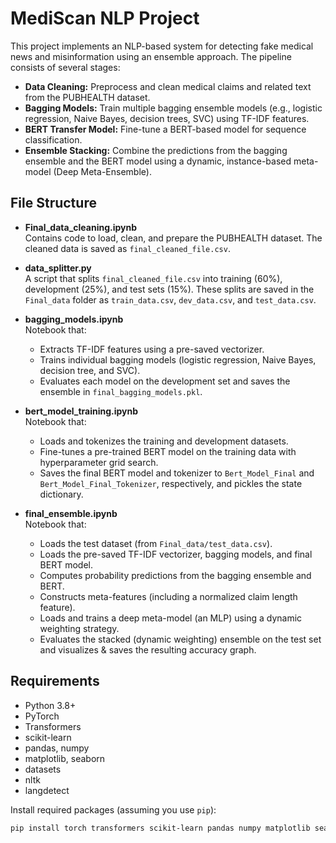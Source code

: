 # MediScan NLP Project

This project implements an NLP-based system for detecting fake medical news and misinformation using an ensemble approach. The pipeline consists of several stages:

- **Data Cleaning:** Preprocess and clean medical claims and related text from the PUBHEALTH dataset.
- **Bagging Models:** Train multiple bagging ensemble models (e.g., logistic regression, Naive Bayes, decision trees, SVC) using TF-IDF features.
- **BERT Transfer Model:** Fine-tune a BERT-based model for sequence classification.
- **Ensemble Stacking:** Combine the predictions from the bagging ensemble and the BERT model using a dynamic, instance-based meta-model (Deep Meta-Ensemble).


## File Structure

- **Final_data_cleaning.ipynb**  
  Contains code to load, clean, and prepare the PUBHEALTH dataset. The cleaned data is saved as `final_cleaned_file.csv`.

- **data_splitter.py**  
  A script that splits `final_cleaned_file.csv` into training (60%), development (25%), and test sets (15%). These splits are saved in the `Final_data` folder as `train_data.csv`, `dev_data.csv`, and `test_data.csv`.

- **bagging_models.ipynb**  
  Notebook that:
  - Extracts TF-IDF features using a pre-saved vectorizer.
  - Trains individual bagging models (logistic regression, Naive Bayes, decision tree, and SVC).
  - Evaluates each model on the development set and saves the ensemble in `final_bagging_models.pkl`.

- **bert_model_training.ipynb**  
  Notebook that:
  - Loads and tokenizes the training and development datasets.
  - Fine-tunes a pre-trained BERT model on the training data with hyperparameter grid search.
  - Saves the final BERT model and tokenizer to `Bert_Model_Final` and `Bert_Model_Final_Tokenizer`, respectively, and pickles the state dictionary.

- **final_ensemble.ipynb**  
  Notebook that:
  - Loads the test dataset (from `Final_data/test_data.csv`).
  - Loads the pre-saved TF-IDF vectorizer, bagging models, and final BERT model.
  - Computes probability predictions from the bagging ensemble and BERT.
  - Constructs meta-features (including a normalized claim length feature).
  - Loads and trains a deep meta-model (an MLP) using a dynamic weighting strategy.
  - Evaluates the stacked (dynamic weighting) ensemble on the test set and visualizes & saves the resulting accuracy graph.

## Requirements

- Python 3.8+
- PyTorch  
- Transformers  
- scikit-learn  
- pandas, numpy  
- matplotlib, seaborn  
- datasets  
- nltk  
- langdetect

Install required packages (assuming you use `pip`):

```bash
pip install torch transformers scikit-learn pandas numpy matplotlib seaborn datasets nltk langdetect
